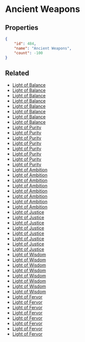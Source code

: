 # Ancient Weapons

<no description available>

## Properties

```json
{
    "id": 484,
    "name": "Ancient Weapons",
    "count": -100
}
```

## Related

- [Light of Balance](../items/15229-light-of-balance.md)
- [Light of Balance](../items/15230-light-of-balance.md)
- [Light of Balance](../items/15231-light-of-balance.md)
- [Light of Balance](../items/15232-light-of-balance.md)
- [Light of Balance](../items/15233-light-of-balance.md)
- [Light of Balance](../items/15234-light-of-balance.md)
- [Light of Balance](../items/15235-light-of-balance.md)
- [Light of Balance](../items/15236-light-of-balance.md)
- [Light of Purity](../items/15237-light-of-purity.md)
- [Light of Purity](../items/15238-light-of-purity.md)
- [Light of Purity](../items/15239-light-of-purity.md)
- [Light of Purity](../items/15240-light-of-purity.md)
- [Light of Purity](../items/15241-light-of-purity.md)
- [Light of Purity](../items/15242-light-of-purity.md)
- [Light of Purity](../items/15243-light-of-purity.md)
- [Light of Purity](../items/15244-light-of-purity.md)
- [Light of Ambition](../items/15245-light-of-ambition.md)
- [Light of Ambition](../items/15246-light-of-ambition.md)
- [Light of Ambition](../items/15247-light-of-ambition.md)
- [Light of Ambition](../items/15248-light-of-ambition.md)
- [Light of Ambition](../items/15249-light-of-ambition.md)
- [Light of Ambition](../items/15250-light-of-ambition.md)
- [Light of Ambition](../items/15251-light-of-ambition.md)
- [Light of Ambition](../items/15252-light-of-ambition.md)
- [Light of Justice](../items/15253-light-of-justice.md)
- [Light of Justice](../items/15254-light-of-justice.md)
- [Light of Justice](../items/15255-light-of-justice.md)
- [Light of Justice](../items/15256-light-of-justice.md)
- [Light of Justice](../items/15257-light-of-justice.md)
- [Light of Justice](../items/15258-light-of-justice.md)
- [Light of Justice](../items/15259-light-of-justice.md)
- [Light of Justice](../items/15260-light-of-justice.md)
- [Light of Wisdom](../items/15261-light-of-wisdom.md)
- [Light of Wisdom](../items/15262-light-of-wisdom.md)
- [Light of Wisdom](../items/15263-light-of-wisdom.md)
- [Light of Wisdom](../items/15264-light-of-wisdom.md)
- [Light of Wisdom](../items/15265-light-of-wisdom.md)
- [Light of Wisdom](../items/15266-light-of-wisdom.md)
- [Light of Wisdom](../items/15267-light-of-wisdom.md)
- [Light of Wisdom](../items/15268-light-of-wisdom.md)
- [Light of Fervor](../items/15269-light-of-fervor.md)
- [Light of Fervor](../items/15270-light-of-fervor.md)
- [Light of Fervor](../items/15271-light-of-fervor.md)
- [Light of Fervor](../items/15272-light-of-fervor.md)
- [Light of Fervor](../items/15273-light-of-fervor.md)
- [Light of Fervor](../items/15274-light-of-fervor.md)
- [Light of Fervor](../items/15275-light-of-fervor.md)
- [Light of Fervor](../items/15276-light-of-fervor.md)

